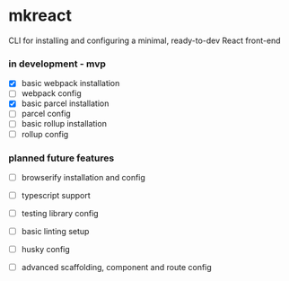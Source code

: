 # mkreact
CLI for installing and configuring a minimal, ready-to-dev React front-end

### in development - mvp
- [x] basic webpack installation
- [ ] webpack config
- [x] basic parcel installation
- [ ] parcel config
- [ ] basic rollup installation
- [ ] rollup config

### planned future features
- [ ] browserify installation and config
- [ ] typescript support
- [ ] testing library config
- [ ] basic linting setup
- [ ] husky config
- [ ] advanced scaffolding, component and route config

